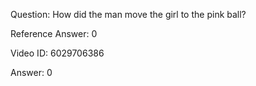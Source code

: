 Question: How did the man move the girl to the pink ball?

Reference Answer: 0

Video ID: 6029706386

Answer: 0

